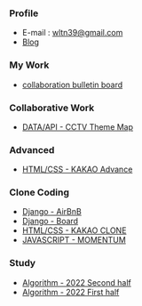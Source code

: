 ### Profile
- E-mail : wltn39@gmail.com
- [Blog](https://velog.io/@wltn39)  

### My Work
- [collaboration bulletin board]()

### Collaborative Work 
- [DATA/API - CCTV Theme Map](https://velog.io/@wltn39/%EC%B9%B4%EC%B9%B4%EC%98%A4-%EC%A7%80%EB%8F%84-API-%EC%8B%9C%EC%9E%91)


### Advanced  
- [HTML/CSS - KAKAO Advance](https://velog.io/@wltn39/KB-Star-Wars)

### Clone Coding 
- [Django - AirBnB](https://github.com/wltn39/Django_airbnb)
- [Django - Board](http://3.39.160.147/)
- [HTML/CSS - KAKAO CLONE](https://wltn39.github.io/kokoa_clone/)
- [JAVASCRIPT - MOMENTUM](https://wltn39.github.io/mometum_clone/) 

### Study 
- [Algorithm - 2022 Second half]()
- [Algorithm - 2022 First half](https://github.com/BBstudyFighting/algorithm)


